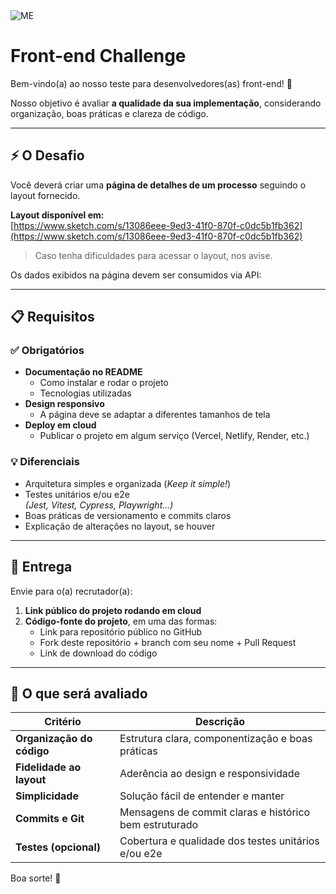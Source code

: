 <img src="https://cdn.me.com.br/logos/me_primary.png" alt="ME">

# Front-end Challenge

Bem-vindo(a) ao nosso teste para desenvolvedores(as) front-end! 🚀

Nosso objetivo é avaliar **a qualidade da sua implementação**, considerando organização, boas práticas e clareza de código.

---

## ⚡ O Desafio

Você deverá criar uma **página de detalhes de um processo** seguindo o layout fornecido.

**Layout disponível em:**  
[https://www.sketch.com/s/13086eee-9ed3-41f0-870f-c0dc5b1fb362](https://www.sketch.com/s/13086eee-9ed3-41f0-870f-c0dc5b1fb362)

> Caso tenha dificuldades para acessar o layout, nos avise.

Os dados exibidos na página devem ser consumidos via API:


---

## 📋 Requisitos

### ✅ Obrigatórios
- **Documentação no README**
  - Como instalar e rodar o projeto
  - Tecnologias utilizadas
- **Design responsivo**
  - A página deve se adaptar a diferentes tamanhos de tela
- **Deploy em cloud**
  - Publicar o projeto em algum serviço (Vercel, Netlify, Render, etc.)

### 💡 Diferenciais
- Arquitetura simples e organizada (*Keep it simple!*)
- Testes unitários e/ou e2e  
  *(Jest, Vitest, Cypress, Playwright...)*
- Boas práticas de versionamento e commits claros
- Explicação de alterações no layout, se houver

---

## 🚀 Entrega

Envie para o(a) recrutador(a):

1. **Link público do projeto rodando em cloud**
2. **Código-fonte do projeto**, em uma das formas:
   - Link para repositório público no GitHub  
   - Fork deste repositório + branch com seu nome + Pull Request  
   - Link de download do código

---

## 🔎 O que será avaliado

| Critério                  | Descrição                                                                 |
|---------------------------|---------------------------------------------------------------------------|
| **Organização do código** | Estrutura clara, componentização e boas práticas                          |
| **Fidelidade ao layout**  | Aderência ao design e responsividade                                      |
| **Simplicidade**          | Solução fácil de entender e manter                                        |
| **Commits e Git**         | Mensagens de commit claras e histórico bem estruturado                    |
| **Testes (opcional)**     | Cobertura e qualidade dos testes unitários e/ou e2e                       |

Boa sorte! 🎉
